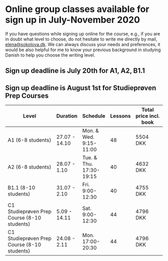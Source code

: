 # Online group classes available for sign up in July-November 2020

If you have questions while signing up online for the course, e.g., if you are in doubt what level to choose, do not hesitate to write me directly by mail, [elena@sokolova.dk](mailto:elena@sokolova.dk). We can always discuss your needs and preferences, it would be also helpful for me to know your previous background in studying Danish to help you choose the writing level. 

## Sign up deadline is July 20th for A1, A2, B1.1
## Sign up deadline is August 1st for Studieprøven Prep Courses


Level | Duration | Schedule | Lessons | Total price incl. book | Sign up & Pay
-- | -- | -- | -- | -- | --
A1 (6-8 students) | 27.07 - 14.10 | Mon. & Wed. 9:15-11:00 | 48 | 5504 DKK | <script src="https://cdn.podia.com/embeds.js" async="async"></script><a href="https://elenasokolova.podia.com/a1-danish-online" data-podia-embed="button">A1 Danish Online</a>
A2 (6-8 students) | 28.07 - 1.10 | Tue. & Thu. 17:30-19:15 | 40 | 4632 DKK | <script src="https://cdn.podia.com/embeds.js" async="async"></script><a href="https://elenasokolova.podia.com/a2-danish-online" data-podia-embed="button">A2 Danish Online</a>
B1.1 (8-10 students) | 31.07 - 2.10 | Fri. 9:00-12:30 | 40 | 4755 DKK | <script src="https://cdn.podia.com/embeds.js" async="async"></script><a href="https://elenasokolova.podia.com/b1-1-danish-online" data-podia-embed="button">B1.1 Danish Online</a>
C1 Studieprøven Prep Course (8-10 students) | 5.09 - 14.11 | Sat. 9:00-12:30 | 44 | 4796 DKK | <script src="https://cdn.podia.com/embeds.js" async="async"></script><a href="https://elenasokolova.podia.com/c1-online-studieproven-saturday-prep-course" data-podia-embed="button">Studieprøven Online Sat.</a>
C1 Studieprøven Prep Course (8-10 students) | 24.08 - 2.11 | Mon. 17:00-20:30 | 44 | 4796 DKK | <script src="https://cdn.podia.com/embeds.js" async="async"></script><a href="https://elenasokolova.podia.com/c1-online-studieproven-prep-course" data-podia-embed="button">Studieprøven Online Mon.</a>

